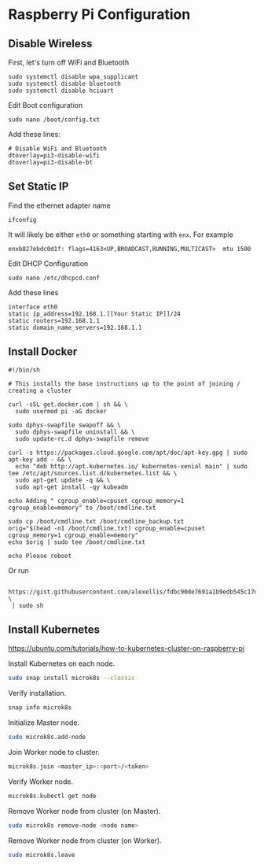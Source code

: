 # Raspberry Pi Configuration

## Disable Wireless

First, let's turn off WiFi and Bluetooth

```
sudo systemctl disable wpa_supplicant
sudo systemctl disable bluetooth
sudo systemctl disable hciuart
```

Edit Boot configuration

```
sudo nano /boot/config.txt
```

Add these lines:

```
# Disable WiFi and Bluetooth
dtoverlay=pi3-disable-wifi
dtoverlay=pi3-disable-bt
```

## Set Static IP

Find the ethernet adapter name

```
ifconfig
```

It will likely be either `eth0` or something starting with `enx`.  For example

```
enxb827ebdc0d1f: flags=4163<UP,BROADCAST,RUNNING,MULTICAST>  mtu 1500
```

Edit DHCP Configuration

```
sudo nano /etc/dhcpcd.conf
```

Add these lines
 
```
interface eth0
static ip_address=192.168.1.[[Your Static IP]]/24
static routers=192.168.1.1
static domain_name_servers=192.168.1.1
```

## Install Docker

```
#!/bin/sh

# This installs the base instructions up to the point of joining / creating a cluster

curl -sSL get.docker.com | sh && \
  sudo usermod pi -aG docker

sudo dphys-swapfile swapoff && \
  sudo dphys-swapfile uninstall && \
  sudo update-rc.d dphys-swapfile remove

curl -s https://packages.cloud.google.com/apt/doc/apt-key.gpg | sudo apt-key add - && \
  echo "deb http://apt.kubernetes.io/ kubernetes-xenial main" | sudo tee /etc/apt/sources.list.d/kubernetes.list && \
  sudo apt-get update -q && \
  sudo apt-get install -qy kubeadm
  
echo Adding " cgroup_enable=cpuset cgroup_memory=1 cgroup_enable=memory" to /boot/cmdline.txt

sudo cp /boot/cmdline.txt /boot/cmdline_backup.txt
orig="$(head -n1 /boot/cmdline.txt) cgroup_enable=cpuset cgroup_memory=1 cgroup_enable=memory"
echo $orig | sudo tee /boot/cmdline.txt

echo Please reboot
```

Or run

```# curl -sL \
 https://gist.githubusercontent.com/alexellis/fdbc90de7691a1b9edb545c17da2d975/raw/b04f1e9250c61a8ff554bfe3475b6dd050062484/prep.sh \
 | sudo sh
```

## Install Kubernetes

https://ubuntu.com/tutorials/how-to-kubernetes-cluster-on-raspberry-pi

Install Kubernetes on each node.
``` bash
sudo snap install microk8s --classic
```

Verify installation.
``` bash
snap info microk8s
```

Initialize Master node.
``` bash
sudo microk8s.add-node
```

Join Worker node to cluster.
``` bash
microk8s.join <master_ip>:<port>/<token>
```

Verify Worker node.
``` bash
microk8s.kubectl get node
```

Remove Worker node from cluster (on Master).
``` bash
sudo microk8s remove-node <node name>
```

Remove Worker node from cluster (on Worker).
``` bash
sudo microk8s.leave
```
